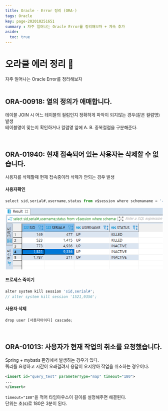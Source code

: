 ```yaml
---
title: Oracle - Error 정리 (ORA-)
tags: Oracle
key: page-202010251651
summary : 자주 일어나는 Oracle Error를 정리해보자 + 계속 추가
aside:
  toc: true
---
```

# 오라클 에러 정리 :no_entry_sign:
자주 일어나는 Oracle Error를 정리해보자
<br/>
<br/>

## ORA-00918: 열의 정의가 애매합니다.
테이블 JOIN 시 어느 테이블의 컬럼인지 정확하게 파악이 되지않는 경우(같은 컬럼명) 발생 <br/>
테이블명이 맞는지 확인하거나 컬럼명 앞에 A. B. 중복컬럼을 구분해준다.

<br/>

## ORA-01940: 현재 접속되어 있는 사용자는 삭제할 수 없습니다.
사용자를 삭제할때 현재 접속중이라 삭제가 안되는 경우 발생 <br/>

#### 사용자확인

```javascript
select sid,serial#,username,status from v$session where schemaname = '사용자아이디(대문자)';
```
![Image Alt 텍스트](/assets/images/oracleerror.png)

#### 프로세스 죽이기
```javascript
alter system kill session 'sid,serial#';
// alter system kill session '1521,9356';
```

#### 사용자 삭제
```javascript
drop user [사용자아이디] cascade;
```

<br/>

## ORA-01013: 사용자가 현재 작업의 취소를 요청했습니다.
Spring + mybatis 환경에서 발생하는 경우가 있다. <br/>
쿼리를 요청하고 시간이 오래걸려서 응답이 오지않아 작업을 취소하는 경우이다. <br/>

```xml
<insert id="query_test" parameterType="map" timeout="180">
...
</insert>
```

```timeout="180"```을 적어 타임아우스이 길이를 설정해주면 해결된다. <br/>
단위는 초(s)로 180은 3분이 된다.


<br/><br/><br/><br/>
